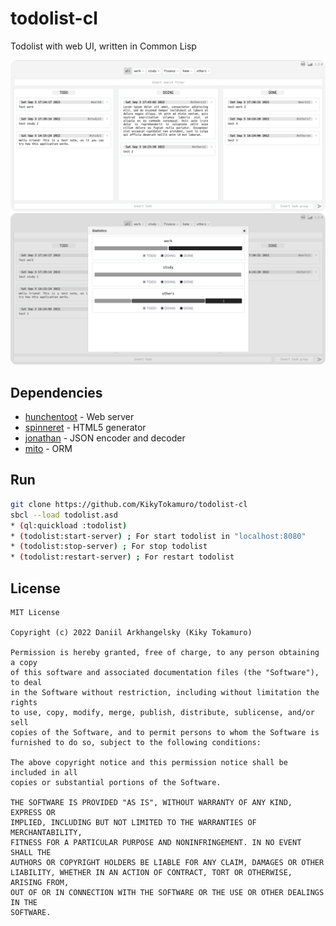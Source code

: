 # todolist-cl

Todolist with web UI, written in Common Lisp

![preview](./preview.png)
![preview](./preview-2.png)

## Dependencies
 - [hunchentoot](https://github.com/edicl/hunchentoot) - Web server
 - [spinneret](https://github.com/ruricolist/spinneret) - HTML5 generator 
 - [jonathan](https://github.com/Rudolph-Miller/jonathan) - JSON encoder and decoder
 - [mito](https://github.com/fukamachi/mito) - ORM


## Run
```sh
git clone https://github.com/KikyTokamuro/todolist-cl
sbcl --load todolist.asd
* (ql:quickload :todolist)
* (todolist:start-server) ; For start todolist in "localhost:8080"
* (todolist:stop-server) ; For stop todolist
* (todolist:restart-server) ; For restart todolist
```

## License
```
MIT License

Copyright (c) 2022 Daniil Arkhangelsky (Kiky Tokamuro)

Permission is hereby granted, free of charge, to any person obtaining a copy
of this software and associated documentation files (the "Software"), to deal
in the Software without restriction, including without limitation the rights
to use, copy, modify, merge, publish, distribute, sublicense, and/or sell
copies of the Software, and to permit persons to whom the Software is
furnished to do so, subject to the following conditions:

The above copyright notice and this permission notice shall be included in all
copies or substantial portions of the Software.

THE SOFTWARE IS PROVIDED "AS IS", WITHOUT WARRANTY OF ANY KIND, EXPRESS OR
IMPLIED, INCLUDING BUT NOT LIMITED TO THE WARRANTIES OF MERCHANTABILITY,
FITNESS FOR A PARTICULAR PURPOSE AND NONINFRINGEMENT. IN NO EVENT SHALL THE
AUTHORS OR COPYRIGHT HOLDERS BE LIABLE FOR ANY CLAIM, DAMAGES OR OTHER
LIABILITY, WHETHER IN AN ACTION OF CONTRACT, TORT OR OTHERWISE, ARISING FROM,
OUT OF OR IN CONNECTION WITH THE SOFTWARE OR THE USE OR OTHER DEALINGS IN THE
SOFTWARE.
```

